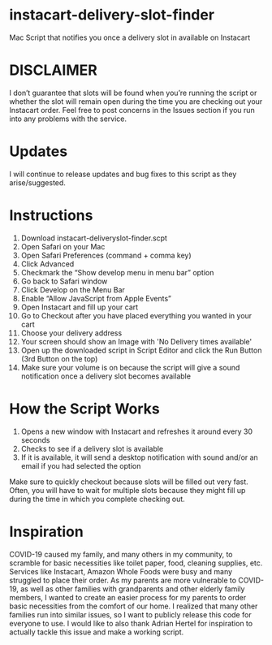 # instacart-delivery-slot-finder
Mac Script that notifies you once a delivery slot in available on Instacart


# DISCLAIMER
I don’t guarantee that slots will be found when you’re running the script or whether the slot will remain open during the time you are checking out your Instacart order. Feel free to post concerns in the Issues section if you run into any problems with the service.


# Updates
I will continue to release updates and bug fixes to this script as they arise/suggested.

# Instructions
1. Download instacart-deliveryslot-finder.scpt
2. Open Safari on your Mac
3. Open Safari Preferences (command + comma key)
4. Click Advanced
5. Checkmark the “Show develop menu in menu bar” option
6. Go back to Safari window
7. Click Develop on the Menu Bar
8. Enable “Allow JavaScript from Apple Events”
9. Open Instacart and fill up your cart
10. Go to Checkout after you have placed everything you wanted in your cart
11. Choose your delivery address
12. Your screen should show an Image with 'No Delivery times available'
13. Open up the downloaded script in Script Editor and click the Run Button (3rd Button on the top)
14. Make sure your volume is on because the script will give a sound notification once a delivery slot becomes available

# How the Script Works
1. Opens a new window with Instacart and refreshes it around every 30 seconds
2. Checks to see if a delivery slot is available
3. If it is available, it will send a desktop notification with sound and/or an email if you had selected the option

Make sure to quickly checkout because slots will be filled out very fast. Often, you will have to wait for multiple slots because they might fill up during the time in which you complete checking out.


# Inspiration
COVID-19 caused my family, and many others in my community, to scramble for basic necessities like toilet paper, food, cleaning supplies, etc. Services like Instacart, Amazon Whole Foods were busy and many struggled to place their order. As my parents are more vulnerable to COVID-19, as well as other families with grandparents and other elderly family members, I wanted to create an easier process for my parents to order basic necessities from the comfort of our home. I realized that many other families run into similar issues, so I want to publicly release this code for everyone to use. I would like to also thank Adrian Hertel for inspiration to actually tackle this issue and make a working script.
